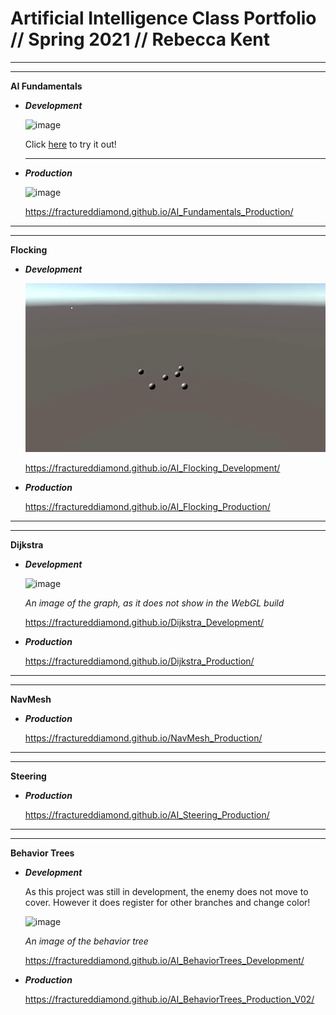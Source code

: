 # Artificial Intelligence Class Portfolio // Spring 2021 // Rebecca Kent

-----------------------------------------------------------------------------------------------

-----------------------------------------------------------------------------------------------

**AI Fundamentals**

- **_Development_**

  ![image](https://user-images.githubusercontent.com/49692399/117167341-05d00180-ad7c-11eb-939a-7c215ffb7bdc.png)

  Click [here](https://fractureddiamond.github.io/AI_Fundamentals/) to try it out!

  ---------------------------------------------------------------------------------------------
  
- **_Production_**

  ![image](https://user-images.githubusercontent.com/49692399/117167383-0ec0d300-ad7c-11eb-8d3d-f936e95af669.png)

  https://fractureddiamond.github.io/AI_Fundamentals_Production/
  
-----------------------------------------------------------------------------------------------

-----------------------------------------------------------------------------------------------

**Flocking**

- **_Development_**

  ![FlockingGif](https://github.com/FracturedDiamond/AI_Portfolio/blob/main/PNGs/FlockingGif.gif)

  https://fractureddiamond.github.io/AI_Flocking_Development/
  
- **_Production_**

  https://fractureddiamond.github.io/AI_Flocking_Production/
  
-----------------------------------------------------------------------------------------------

-----------------------------------------------------------------------------------------------

**Dijkstra**

- **_Development_**
  
  ![image](https://user-images.githubusercontent.com/49692399/117160420-f1890600-ad75-11eb-8f8d-f84b3d72b83c.png)
  
  _An image of the graph, as it does not show in the WebGL build_
  
  https://fractureddiamond.github.io/Dijkstra_Development/
  
- **_Production_**

  https://fractureddiamond.github.io/Dijkstra_Production/
  
-----------------------------------------------------------------------------------------------

-----------------------------------------------------------------------------------------------

**NavMesh**
  
- **_Production_**

  https://fractureddiamond.github.io/NavMesh_Production/
  
-----------------------------------------------------------------------------------------------

-----------------------------------------------------------------------------------------------

**Steering**

- **_Production_**

  https://fractureddiamond.github.io/AI_Steering_Production/
  
-----------------------------------------------------------------------------------------------

-----------------------------------------------------------------------------------------------

**Behavior Trees**

- **_Development_**
  
  As this project was still in development, the enemy does not move to cover. However it does register
  for other branches and change color!
  
  ![image](https://user-images.githubusercontent.com/49692399/117162634-cc959280-ad77-11eb-8e28-6c6393a801bf.png)
  
  _An image of the behavior tree_
  
  https://fractureddiamond.github.io/AI_BehaviorTrees_Development/
  
- **_Production_**

  https://fractureddiamond.github.io/AI_BehaviorTrees_Production_V02/
  
  


